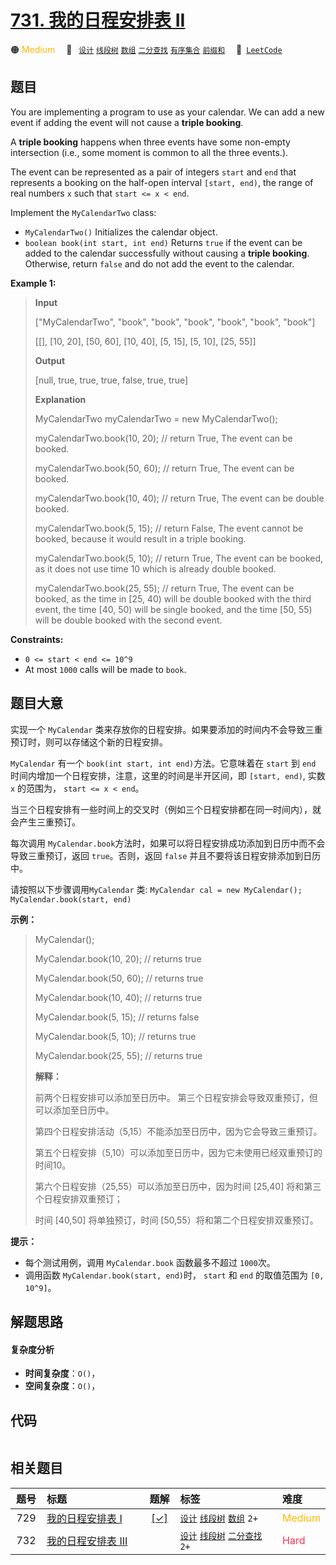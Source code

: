 # [731. 我的日程安排表 II](https://leetcode.com/problems/my-calendar-ii)

🟠 <font color=#ffb800>Medium</font>&emsp; 🔖&ensp; [`设计`](/outline/tag/design.md) [`线段树`](/outline/tag/segment-tree.md) [`数组`](/outline/tag/array.md) [`二分查找`](/outline/tag/binary-search.md) [`有序集合`](/outline/tag/ordered-set.md) [`前缀和`](/outline/tag/prefix-sum.md)&emsp; 🔗&ensp;[`LeetCode`](https://leetcode.com/problems/my-calendar-ii)

## 题目

You are implementing a program to use as your calendar. We can add a new event
if adding the event will not cause a **triple booking**.

A **triple booking** happens when three events have some non-empty
intersection (i.e., some moment is common to all the three events.).

The event can be represented as a pair of integers `start` and `end` that
represents a booking on the half-open interval `[start, end)`, the range of
real numbers `x` such that `start <= x < end`.

Implement the `MyCalendarTwo` class:

  * `MyCalendarTwo()` Initializes the calendar object.
  * `boolean book(int start, int end)` Returns `true` if the event can be added to the calendar successfully without causing a **triple booking**. Otherwise, return `false` and do not add the event to the calendar.



**Example 1:**

> 
> 
> 
> 
> 
> **Input**
> 
> ["MyCalendarTwo", "book", "book", "book", "book", "book", "book"]
> 
> [[], [10, 20], [50, 60], [10, 40], [5, 15], [5, 10], [25, 55]]
> 
> **Output**
> 
> [null, true, true, true, false, true, true]
> 
> 
> 
> **Explanation**
> 
> MyCalendarTwo myCalendarTwo = new MyCalendarTwo();
> 
> myCalendarTwo.book(10, 20); // return True, The event can be booked. 
> 
> myCalendarTwo.book(50, 60); // return True, The event can be booked. 
> 
> myCalendarTwo.book(10, 40); // return True, The event can be double booked. 
> 
> myCalendarTwo.book(5, 15);  // return False, The event cannot be booked, because it would result in a triple booking.
> 
> myCalendarTwo.book(5, 10); // return True, The event can be booked, as it does not use time 10 which is already double booked.
> 
> myCalendarTwo.book(25, 55); // return True, The event can be booked, as the time in [25, 40) will be double booked with the third event, the time [40, 50) will be single booked, and the time [50, 55) will be double booked with the second event.

**Constraints:**

  * `0 <= start < end <= 10^9`
  * At most `1000` calls will be made to `book`.


## 题目大意

实现一个 `MyCalendar` 类来存放你的日程安排。如果要添加的时间内不会导致三重预订时，则可以存储这个新的日程安排。

`MyCalendar` 有一个 `book(int start, int end)`方法。它意味着在 `start` 到 `end`
时间内增加一个日程安排，注意，这里的时间是半开区间，即 `[start, end)`, 实数 `x` 的范围为，  `start <= x < end`。

当三个日程安排有一些时间上的交叉时（例如三个日程安排都在同一时间内），就会产生三重预订。

每次调用 `MyCalendar.book`方法时，如果可以将日程安排成功添加到日历中而不会导致三重预订，返回 `true`。否则，返回 `false`
并且不要将该日程安排添加到日历中。

请按照以下步骤调用`MyCalendar` 类: `MyCalendar cal = new MyCalendar();`
`MyCalendar.book(start, end)`



**示例：**

> 
> 
> 
> 
> 
> MyCalendar();
> 
> MyCalendar.book(10, 20); // returns true
> 
> MyCalendar.book(50, 60); // returns true
> 
> MyCalendar.book(10, 40); // returns true
> 
> MyCalendar.book(5, 15); // returns false
> 
> MyCalendar.book(5, 10); // returns true
> 
> MyCalendar.book(25, 55); // returns true
> 
> **解释：** 
> 
> 前两个日程安排可以添加至日历中。 第三个日程安排会导致双重预订，但可以添加至日历中。
> 
> 第四个日程安排活动（5,15）不能添加至日历中，因为它会导致三重预订。
> 
> 第五个日程安排（5,10）可以添加至日历中，因为它未使用已经双重预订的时间10。
> 
> 第六个日程安排（25,55）可以添加至日历中，因为时间 [25,40] 将和第三个日程安排双重预订；
> 
> 时间 [40,50] 将单独预订，时间 [50,55）将和第二个日程安排双重预订。
> 
> 



**提示：**

  * 每个测试用例，调用 `MyCalendar.book` 函数最多不超过 `1000`次。
  * 调用函数 `MyCalendar.book(start, end)`时， `start` 和 `end` 的取值范围为 `[0, 10^9]`。


## 解题思路

#### 复杂度分析

- **时间复杂度**：`O()`，
- **空间复杂度**：`O()`，

## 代码

```javascript

```

## 相关题目

<!-- prettier-ignore -->
| 题号 | 标题 | 题解 | 标签 | 难度 |
| :------: | :------ | :------: | :------ | :------ |
| 729 | [我的日程安排表 I](https://leetcode.com/problems/my-calendar-i) | [[✓]](/problem/0729) |  [`设计`](/outline/tag/design.md) [`线段树`](/outline/tag/segment-tree.md) [`数组`](/outline/tag/array.md) `2+` | <font color=#ffb800>Medium</font> |
| 732 | [我的日程安排表 III](https://leetcode.com/problems/my-calendar-iii) |  |  [`设计`](/outline/tag/design.md) [`线段树`](/outline/tag/segment-tree.md) [`二分查找`](/outline/tag/binary-search.md) `2+` | <font color=#ff334b>Hard</font> |

<style>
.blue {
    background-color: #096dd9;
    padding: 0.25rem 0.5rem;
    margin: 0;
    font-size: 0.85em;
    border-radius: 3px;
    color: white;
    font-weight: 500;
}
table th:first-of-type { width: 10%; }
table th:nth-of-type(2) { width: 35%; }
table th:nth-of-type(3) { width: 10%; }
table th:nth-of-type(4) { width: 35%; }
table th:nth-of-type(5) { width: 10%; }
</style>
